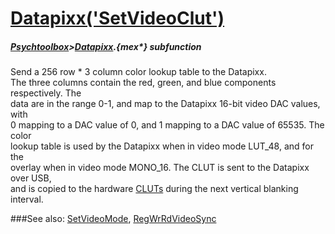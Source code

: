 # [Datapixx('SetVideoClut')](Datapixx-SetVideoClut) 
##### [Psychtoolbox](Pyschtoolbox)>[Datapixx](Datapixx).{mex*} subfunction


Send a 256 row \* 3 column color lookup table to the Datapixx.  
The three columns contain the red, green, and blue components respectively. The  
data are in the range 0-1, and map to the Datapixx 16-bit video DAC values, with  
0 mapping to a DAC value of 0, and 1 mapping to a DAC value of 65535. The color  
lookup table is used by the Datapixx when in video mode LUT\_48, and for the  
overlay when in video mode MONO\_16. The CLUT is sent to the Datapixx over USB,  
and is copied to the hardware [CLUTs](CLUTs) during the next vertical blanking interval.  
  


###See also:
[SetVideoMode](Datapixx-SetVideoMode), [RegWrRdVideoSync](Datapixx-RegWrRdVideoSync)
